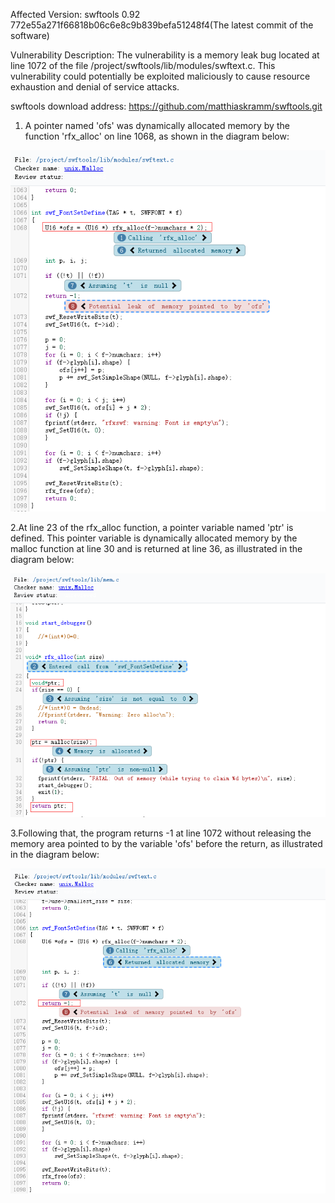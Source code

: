 Affected Version:
swftools 0.92 772e55a271f66818b06c6e8c9b839befa51248f4(The latest commit of the software)

Vulnerability Description:
The vulnerability is a memory leak bug located at line 1072 of the file /project/swftools/lib/modules/swftext.c. This vulnerability could potentially be exploited maliciously to cause resource exhaustion and denial of service attacks.

swftools download address:
https://github.com/matthiaskramm/swftools.git

1. A pointer named 'ofs' was dynamically allocated memory by the function 'rfx_alloc' on line 1068, as shown in the diagram below:

![image](https://github.com/LuMingYinDetect/swftools_defects/blob/main/swftools_1.png)

2.At line 23 of the rfx_alloc function, a pointer variable named 'ptr' is defined. This pointer variable is dynamically allocated memory by the malloc function at line 30 and is returned at line 36, as illustrated in the diagram below:

![image](https://github.com/LuMingYinDetect/swftools_defects/blob/main/swftools_2.png)

3.Following that, the program returns -1 at line 1072 without releasing the memory area pointed to by the variable 'ofs' before the return, as illustrated in the diagram below:

![image](https://github.com/LuMingYinDetect/swftools_defects/blob/main/swftools_3.png)
